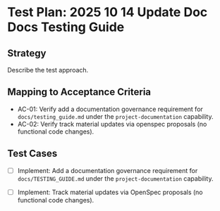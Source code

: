 # Test Plan: 2025 10 14 Update Doc Docs Testing Guide

## Strategy

Describe the test approach.

## Mapping to Acceptance Criteria

- AC-01: Verify add a documentation governance requirement for `docs/testing_guide.md` under the `project-documentation` capability.
- AC-02: Verify track material updates via openspec proposals (no functional code changes).

## Test Cases

- [ ] Implement: Add a documentation governance requirement for `docs/TESTING_GUIDE.md` under the `project-documentation` capability.
- [ ] Implement: Track material updates via OpenSpec proposals (no functional code changes).

